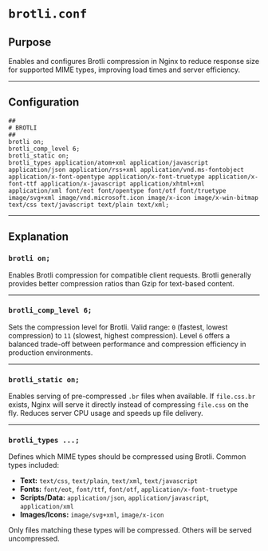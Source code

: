 # `brotli.conf`

## Purpose

Enables and configures Brotli compression in Nginx to reduce response size for supported MIME types, improving load times and server efficiency.

---

## Configuration

```nginx
##
# BROTLI
##
brotli on;
brotli_comp_level 6;
brotli_static on;
brotli_types application/atom+xml application/javascript application/json application/rss+xml application/vnd.ms-fontobject application/x-font-opentype application/x-font-truetype application/x-font-ttf application/x-javascript application/xhtml+xml application/xml font/eot font/opentype font/otf font/truetype image/svg+xml image/vnd.microsoft.icon image/x-icon image/x-win-bitmap text/css text/javascript text/plain text/xml;
```

---

## Explanation

### `brotli on;`

Enables Brotli compression for compatible client requests. Brotli generally provides better compression ratios than Gzip for text-based content.

---

### `brotli_comp_level 6;`

Sets the compression level for Brotli.
Valid range: `0` (fastest, lowest compression) to `11` (slowest, highest compression).
Level `6` offers a balanced trade-off between performance and compression efficiency in production environments.

---

### `brotli_static on;`

Enables serving of pre-compressed `.br` files when available.
If `file.css.br` exists, Nginx will serve it directly instead of compressing `file.css` on the fly.
Reduces server CPU usage and speeds up file delivery.

---

### `brotli_types ...;`

Defines which MIME types should be compressed using Brotli.
Common types included:

* **Text:** `text/css`, `text/plain`, `text/xml`, `text/javascript`
* **Fonts:** `font/eot`, `font/ttf`, `font/otf`, `application/x-font-truetype`
* **Scripts/Data:** `application/json`, `application/javascript`, `application/xml`
* **Images/Icons:** `image/svg+xml`, `image/x-icon`

Only files matching these types will be compressed. Others will be served uncompressed.

